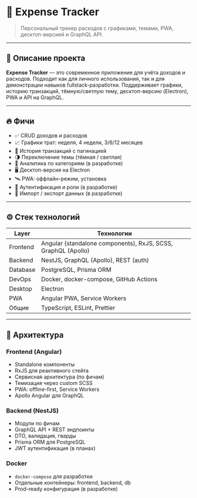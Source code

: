 # 💸 Expense Tracker

> Персональный трекер расходов с графиками, темами, PWA, десктоп-версией и GraphQL API.

---

## 🧩 Описание проекта

**Expense Tracker** — это современное приложение для учёта доходов и расходов. Подходит как для личного использования, так и для демонстрации навыков fullstack-разработки. Поддерживает графики, историю транзакций, тёмную/светлую тему, десктоп-версию (Electron), PWA и API на GraphQL.

---

## 🔥 Фичи

- ✅ CRUD доходов и расходов
- 📈 Графики трат: неделя, 4 недели, 3/6/12 месяцев
- 🧾 История транзакций с пагинацией
- 🌗 Переключение темы (тёмная / светлая)
- 🧠 Аналитика по категориям (в разработке)
- 🖥️ Десктоп-версия на Electron
- 🛰️ PWA: оффлайн-режим, установка
- 🔐 Аутентификация и роли (в разработке)
- 📁 Импорт / экспорт данных (в разработке)

---

## ⚙️ Стек технологий

| Layer         | Технологии                                                     |
|---------------|----------------------------------------------------------------|
| Frontend      | Angular (standalone components), RxJS, SCSS,  GraphQL (Apollo) |
| Backend       | NestJS, GraphQL (Apollo), REST (auth)                          |
| Database      | PostgreSQL, Prisma ORM                                         |
| DevOps        | Docker, docker-compose, GitHub Actions                         |
| Desktop       | Electron                                                       |
| PWA           | Angular PWA, Service Workers                                   |
| Общие         | TypeScript, ESLint, Prettier                                   |

---

## 🧱 Архитектура

### Frontend (Angular)
- Standalone компоненты
- RxJS для реактивного стейта
- Сервисная архитектура (по фичам)
- Темизация через custom SCSS
- PWA: offline-first, Service Workers
- Apollo Angular для GraphQL

### Backend (NestJS)
- Модули по фичам
- GraphQL API + REST эндпоинты
- DTO, валидация, гварды
- Prisma ORM для PostgreSQL
- JWT аутентификация (в планах)

### Docker
- `docker-compose` для разработки
- Отдельные контейнеры: frontend, backend, db
- Prod-ready конфигурация (в разработке)
